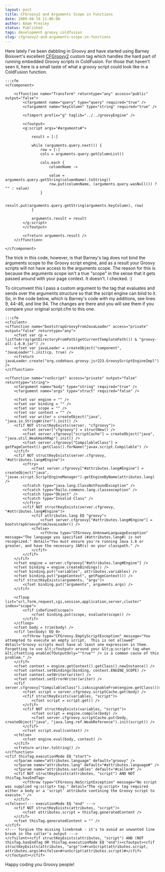 ```yaml
---
layout: post
title: CFGroovy2 and Arguments Scope in Functions
date: 2009-08-19 11:06:00
author: Adam Presley
status: Published
tags: development groovy coldfusion
slug: cfgroovy2-and-arguments-scope-in-functions
---
```


Here lately I've been dabbling in Groovy and have started using Barney
Boisvert's excellent [CFGroovy2](http://www.barneyb.com/barneyblog/projects/cfgroovy2/) 
custom tag which handles the hard part of running embedded Groovy 
scripts in ColdFusion. For those that haven't seen it, here is a small 
taste of what a groovy script could look like in a ColdFusion function.  

	:::cfm
	<cfcomponent>

		<cffunction name="Transform" returntype="any" access="public" output="false">
			<cfargument name="query" type="query" required="true" />
			<cfargument name="keyColumn" type="string" required="true" />

			<cfimport prefix="g" taglib="../../groovyEngine" />

			<cfoutput>
			<g:script args="#arguments#">

				result = [:]

				while (arguments.query.next()) {
					row = [:]
					cols = arguments.query.getColumnList()

					cols.each { 
						columnName -> 

						value = arguments.query.getString(columnName).toString()
						row.put(columnName, (arguments.query.wasNull()) ? "" : value)
					}

					result.put(arguments.query.getString(arguments.keyColumn), row)
				}

				arguments.result = result
			</g:script>
			</cfoutput>

			<cfreturn arguments.result />
		</cffunction>

	</cfcomponent>

The trick in this code, however, is that Barney's tag does not bind the
arguments scope to the Groovy script engine, and as a result your Groovy
scripts will not have access to the arguments scope. The reason for this
is because the arguments scope isn't a true "scope" in the sense that it
gets passed around with your page context. It doesn't. I checked. :)   
  
To circumvent this I pass a custom argument to the tag that evaluates
and sends over the arguments structure so that the script engine can
bind to it. So, in the code below, which is Barney's code with my
additions, see lines 9, 44-46, and line 94. The changes are there and
you will see them if you compare your original script.cfm to this one.  
  
	:::cfm
	<cfsilent>
	<cffunction name="bootstrapGroovyFromJavaLoader" access="private" output="false" returntype="any">
		<cfset var cp = listToArray(getDirectoryFromPath(getCurrentTemplatePath()) & "groovy-all-1.6.0.jar") />
		<cfset var javaLoader = createObject("component", "JavaLoader").init(cp, true) />
		<cfreturn javaLoader.create("org.codehaus.groovy.jsr223.GroovyScriptEngineImpl").init() />
	</cffunction>

	<cffunction name="runScript" access="private" output="false" returntype="string">
		<cfargument name="body" type="string" required="true" />
		<cfargument name="args" type="struct" required="false" />

		<cfset var engine = "" />
		<cfset var binding = "" />
		<cfset var scope = "" />
		<cfset var context = "" />
		<cfset var writer = createObject("java", "java.io.StringWriter").init() />
		<cfif NOT structKeyExists(server, "cfgroovy")>
			<cfset server["cfgroovy"] = structNew() />
			<cfset server.cfgroovy["scriptCache"] = createObject("java", "java.util.WeakHashMap").init() />
			<cfset server.cfgroovy["CompilableClass"] = getPageContext().getClass().forName("javax.script.Compilable") />
		</cfif>
		<cfif NOT structKeyExists(server.cfgroovy, "#attributes.lang#Engine")>
			<cftry>
				<cfset server.cfgroovy["#attributes.lang#Engine"] = createObject("java", "javax.script.ScriptEngineManager").getEngineByName(attributes.lang) />
			<cfcatch type="java.lang.ClassNotFoundException" />
			<cfcatch type="Railo.commons.lang.classexception" />
			<cfcatch type="Object" />
			<cfcatch type="Invalid Class" />
			</cftry>
			<cfif NOT structKeyExists(server.cfgroovy, "#attributes.lang#Engine")>
				<cfif attributes.lang EQ "groovy">
					<cfset server.cfgroovy["#attributes.lang#Engine"] = bootstrapGroovyFromJavaLoader() />
				<cfelse>
					<cfthrow type="CFGroovy.UnknownLanguageException" message="The language you specified (#attributes.lang#) is not recognized." detail="You must ensure you're running Java 1.6 or greater, and have the necessary JAR(s) on your classpath." />
				</cfif>
			</cfif>
		</cfif>
		<cfset engine = server.cfgroovy["#attributes.lang#Engine"] />
		<cfset binding = engine.createBindings() />
		<cfset binding.put("variables", attributes.variables) />
		<cfset binding.put("pageContext", getPageContext()) />
		<cfif structKeyExists(arguments, "args")>
			<cfset binding.put("arguments", arguments.args) />
		</cfif>

		<cfloop list="url,form,request,cgi,session,application,server,cluster" index="scope">
			<cfif isDefined(scope)>
				<cfset binding.put(scope, evaluate(scope)) />
			</cfif>
		</cfloop>
		<cfset body = trim(body) />
		<cfif len(body) EQ 0>
			<cfthrow type="CFGroovy.EmptyScriptException" message="You attempted to execute an empty script.  This is not allowed" detail="Groovy scripts must have at least one expression in them.  Forgetting to use &lt;cfoutput> around your &lt;g:script> tag when &lt;cfsetting enableCfOutputOnly=""true"" /> is a common cause of this problem." />
		</cfif>
		<cfset context = engine.getContext().getClass().newInstance() />
		<cfset context.setBindings(binding, context.ENGINE_SCOPE) />
		<cfset context.setWriter(writer) />
		<cfset context.setErrorWriter(writer) />
		<cfif server.cfgroovy["CompilableClass"].isAssignableFrom(engine.getClass())>
			<cfset script = server.cfgroovy.scriptCache.get(body) />
			<cfif structKeyExists(variables, "script")>
				<cfset script = script.get() />
			</cfif>
			<cfif NOT structKeyExists(variables, "script")>
				<cfset script = engine.compile(body) />
				<cfset server.cfgroovy.scriptCache.put(body, createObject("java", "java.lang.ref.WeakReference").init(script)) />
			</cfif>
			<cfset script.eval(context) />
		<cfelse>
			<cfset engine.eval(body, context) />
		</cfif>
		<cfreturn writer.toString() />
	</cffunction>
	<cfif thisTag.executionMode EQ "start">
		<cfparam name="attributes.language" default="groovy" />
		<cfparam name="attributes.lang" default="#attributes.language#" />
		<cfparam name="attributes.variables" default="#caller#" />
		<cfif NOT structKeyExists(attributes, "script") AND NOT thisTag.hasEndTag>
			<cfthrow type="CFGroovy.NoScriptException" message="No script was supplied <g:script> tag." detail="The <g:script> tag required either a body or a 'script' attribute contining the Groovy script to execute." />
		</cfif>
	<cfelse><!--- executionMode EQ "end" --->
		<cfif NOT structKeyExists(attributes, "script")>
			<cfset attributes.script = thisTag.generatedContent />
		</cfif>
		<cfset thisTag.generatedContent = "" />
	</cfif>
	<!--- forgive the missing linebreak - it's to avoid an unwanted line break in the caller's output --->
	</cfsilent><cfif structKeyExists(attributes, "script") AND (NOT thisTag.hasEndTag OR thisTag.executionMode EQ "end")><cfoutput><cfif structKeyExists(attributes, "args")>#runScript(attributes.script, attributes.args)#<cfelse>#runScript(attributes.script)#</cfif></cfoutput></cfif>

Happy coding you Groovy people!
